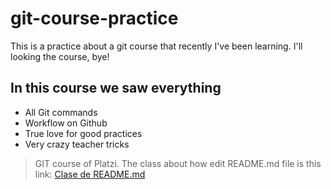 # git-course-practice
This is a practice about a git course that recently I've been learning. I'll looking the course, bye!

## In this course we saw everything
* All Git commands
* Workflow on Github
* True love for good practices
* Very crazy teacher tricks

> GIT course of Platzi. The class about how edit README.md file is this link: [Clase de README.md](https://platzi.com/clases/2405-git-github-appsco/19977-readmemd-es-una-excelente-practica/ "Clase de README.md")